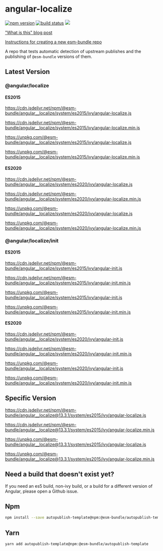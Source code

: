 # angular-localize

[![npm version](https://img.shields.io/npm/v/@esm-bundle/angular__localize.svg?style=flat)](https://www.npmjs.com/package/@esm-bundle/angular__localize) [![build status](https://travis-ci.com/esm-bundle/angular__localize.svg?branch=master)](https://travis-ci.com/esm-bundle/angular__localize) [![](https://data.jsdelivr.com/v1/package/npm/@esm-bundle/angular__localize/badge)](https://www.jsdelivr.com/package/npm/@esm-bundle/angular__localize)

["What is this" blog post](https://medium.com/@joeldenning/an-esm-bundle-for-any-npm-package-5f850db0e04d)

[Instructions for creating a new esm-bundle repo](https://github.com/esm-bundle/new-repo-instructions)

A repo that tests automatic detection of upstream publishes and the publishing of `@esm-bundle` versions of them.

## Latest Version

### @angular/localize

#### ES2015

https://cdn.jsdelivr.net/npm/@esm-bundle/angular__localize/system/es2015/ivy/angular-localize.js

https://cdn.jsdelivr.net/npm/@esm-bundle/angular__localize/system/es2015/ivy/angular-localize.min.js

https://unpkg.com/@esm-bundle/angular__localize/system/es2015/ivy/angular-localize.js

https://unpkg.com/@esm-bundle/angular__localize/system/es2015/ivy/angular-localize.min.js

#### ES2020

https://cdn.jsdelivr.net/npm/@esm-bundle/angular__localize/system/es2020/ivy/angular-localize.js

https://cdn.jsdelivr.net/npm/@esm-bundle/angular__localize/system/es2020/ivy/angular-localize.min.js

https://unpkg.com/@esm-bundle/angular__localize/system/es2020/ivy/angular-localize.js

https://unpkg.com/@esm-bundle/angular__localize/system/es2020/ivy/angular-localize.min.js

### @angular/localize/init

#### ES2015

https://cdn.jsdelivr.net/npm/@esm-bundle/angular__localize/system/es2015/ivy/angular-init.js

https://cdn.jsdelivr.net/npm/@esm-bundle/angular__localize/system/es2015/ivy/angular-init.min.js

https://unpkg.com/@esm-bundle/angular__localize/system/es2015/ivy/angular-init.js

https://unpkg.com/@esm-bundle/angular__localize/system/es2015/ivy/angular-init.min.js

#### ES2020

https://cdn.jsdelivr.net/npm/@esm-bundle/angular__localize/system/es2020/ivy/angular-init.js

https://cdn.jsdelivr.net/npm/@esm-bundle/angular__localize/system/es2020/ivy/angular-init.min.js

https://unpkg.com/@esm-bundle/angular__localize/system/es2020/ivy/angular-init.js

https://unpkg.com/@esm-bundle/angular__localize/system/es2020/ivy/angular-init.min.js

## Specific Version

https://cdn.jsdelivr.net/npm/@esm-bundle/angular__localize@13.3.1/system/es2015/ivy/angular-localize.js

https://cdn.jsdelivr.net/npm/@esm-bundle/angular__localize@13.3.1/system/es2015/ivy/angular-localize.min.js

https://unpkg.com/@esm-bundle/angular__localize@13.3.1/system/es2015/ivy/angular-localize.js

https://unpkg.com/@esm-bundle/angular__localize@13.3.1/system/es2015/ivy/angular-localize.min.js

## Need a build that doesn't exist yet?

If you need an es5 build, non-ivy build, or a build for a different version of Angular, please open a Github issue.

## Npm

```sh
npm install --save autopublish-template@npm:@esm-bundle/autopublish-template
```

## Yarn

```sh
yarn add autopublish-template@npm:@esm-bundle/autopublish-template
```

